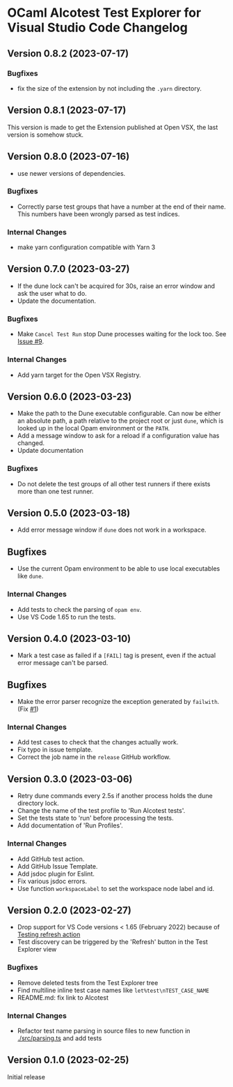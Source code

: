 # OCaml Alcotest Test Explorer for Visual Studio Code Changelog

## Version 0.8.2 (2023-07-17)

### Bugfixes

- fix the size of the extension by not including the `.yarn` directory.

## Version 0.8.1 (2023-07-17)

This version is made to get the Extension published at Open VSX, the last version is somehow stuck.

## Version 0.8.0 (2023-07-16)

- use newer versions of dependencies.

### Bugfixes

- Correctly parse test groups that have a number at the end of their name. This numbers have been wrongly parsed as test indices.

### Internal Changes

- make yarn configuration compatible with Yarn 3

## Version 0.7.0 (2023-03-27)

- If the dune lock can't be acquired for 30s, raise an error window and ask the user what to do.
- Update the documentation.

### Bugfixes

- Make `Cancel Test Run` stop Dune processes waiting for the lock too. See [Issue #9](https://github.com/Release-Candidate/vscode-ocaml-expect-inline/issues/9).

### Internal Changes

- Add yarn target for the Open VSX Registry.

## Version 0.6.0 (2023-03-23)

- Make the path to the Dune executable configurable. Can now be either an absolute path, a path relative to the project root or just `dune`, which is looked up in the local Opam environment or the `PATH`.
- Add a message window to ask for a reload if a configuration value has changed.
- Update documentation

### Bugfixes

- Do not delete the test groups of all other test runners if there exists more than one test runner.

## Version 0.5.0 (2023-03-18)

- Add error message window if `dune` does not work in a workspace.

## Bugfixes

- Use the current Opam environment to be able to use local executables like `dune`.

### Internal Changes

- Add tests to check the parsing of `opam env`.
- Use VS Code 1.65 to run the tests.

## Version 0.4.0 (2023-03-10)

- Mark a test case as failed if a `[FAIL]` tag is present, even if the actual error message can't be parsed.

## Bugfixes

- Make the error parser recognize the exception generated by `failwith`. (Fix [#1](https://github.com/Release-Candidate/vscode-ocaml-alcotest-test-adapter/issues/1))

### Internal Changes

- Add test cases to check that the changes actually work.
- Fix typo in issue template.
- Correct the job name in the `release` GitHub workflow.

## Version 0.3.0 (2023-03-06)

- Retry dune commands every 2.5s if another process holds the dune directory lock.
- Change the name of the test profile to 'Run Alcotest tests'.
- Set the tests state to 'run' before processing the tests.
- Add documentation of 'Run Profiles'.

### Internal Changes

- Add GitHub test action.
- Add GitHub Issue Template.
- Add jsdoc plugin for Eslint.
- Fix various jsdoc errors.
- Use function `workspaceLabel` to set the workspace node label and id.

## Version 0.2.0 (2023-02-27)

- Drop support for VS Code versions < 1.65 (February 2022) because of [Testing refresh action](https://code.visualstudio.com/updates/v1_65#_testing-refresh-action-and-sorttext)
- Test discovery can be triggered by the 'Refresh' button in the Test Explorer view

### Bugfixes

- Remove deleted tests from the Test Explorer tree
- Find multiline inline test case names like `let%test\nTEST_CASE_NAME`
- README.md: fix link to Alcotest

### Internal Changes

- Refactor test name parsing in source files to new function in [./src/parsing.ts](./src/parsing.ts) and add tests

## Version 0.1.0 (2023-02-25)

Initial release
